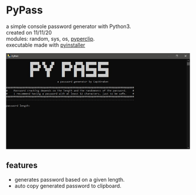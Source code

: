 # PyPass
a simple console password generator with Python3.<br/>
created on 11/11/20<br/>
modules: random, sys, os, <a href="https://github.com/asweigart/pyperclip">pyperclip</a>.<br/>
executable made with <a href="http://www.pyinstaller.org/">pyinstaller</a>

<img src="https://github.com/CaptKraken/PyPass/blob/master/PyPass.jpg" alt="PyPass main screen">

<h2>features</h2>
<ul>
<li>generates password based on a given length.</li>
<li>auto copy generated password to clipboard.</li>
</ul>
